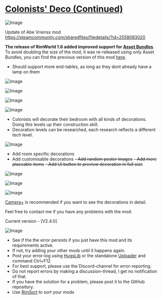 # [Colonists' Deco (Continued)]()

![Image](https://i.imgur.com/buuPQel.png)

Update of Abe Vrienss mod
https://steamcommunity.com/sharedfiles/filedetails/?id=2558083020

**The release of RimWorld 1.6 added improved support for [Asset Bundles](https://github.com/emipa606/AssetBuilder/blob/main/README.md)**.
To avoid doubling the size of the mod, it was re-released using only Asset Bundles, you can find the previous version of this mod [here](https://steamcommunity.com/sharedfiles/filedetails/?id=2894674825).

- Should support more end-tables, as long as they dont already have a lamp on them

![Image](https://i.imgur.com/pufA0kM.png)
	
![Image](https://i.imgur.com/Z4GOv8H.png)

![Image](https://i.imgur.com/XNDcVTT.png)


![Image](https://i.imgur.com/28eFc45.png)

- Colonists will decorate their bedroom with all kinds of decorations. Doing this levels up their construction skill.
- Decoration levels can be researched, each research reflects a different tech level.


![Image](https://i.imgur.com/6QOB71B.png)

- Add room specific decorations
- Add customisable decorations
~~- Add random poster images~~
~~- Add more placeable items~~
~~- Add UI button to preview decoration in full size~~


![Image](https://i.imgur.com/D7Ig9n1.png)

![Image](https://i.imgur.com/06Ybo2O.gif)

![Image](https://i.imgur.com/Dbfd3PI.png)

[Camera+](https://steamcommunity.com/sharedfiles/filedetails/?id=867467808&amp;searchtext=camera%2B) is recommended if you want to see the decorations in detail.

Feel free to contact me if you have any problems with the mod.

Current version - [V2.4.0]
	
![Image](https://i.imgur.com/PwoNOj4.png)



-  See if the the error persists if you just have this mod and its requirements active.
-  If not, try adding your other mods until it happens again.
-  Post your error-log using [HugsLib](https://steamcommunity.com/workshop/filedetails/?id=818773962) or the standalone [Uploader](https://steamcommunity.com/sharedfiles/filedetails/?id=2873415404) and command Ctrl+F12
-  For best support, please use the Discord-channel for error-reporting.
-  Do not report errors by making a discussion-thread, I get no notification of that.
-  If you have the solution for a problem, please post it to the GitHub repository.
-  Use [RimSort](https://github.com/RimSort/RimSort/releases/latest) to sort your mods


